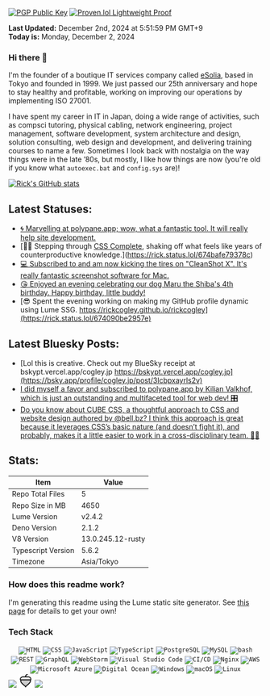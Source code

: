 [![PGP Public Key](https://img.shields.io/badge/PGP-Public_Key-orange?style=flat-square&logo=monkey%20tie)](https://cogley.jp/pgp) [![Proven.lol Lightweight Proof](https://img.shields.io/badge/Proven.lol-Lightweight_Proof-green?style=flat-square&logo=cachet)](https://proven.lol/6265e6)  
  
**Last Updated:** December 2nd, 2024 at 5:51:59 PM GMT+9  
**Today is:** Monday, December 2, 2024  


### Hi there 👋

I'm the founder of a boutique IT services company called [eSolia](https://esolia.com), based in Tokyo and founded in 1999. We just passed our 25th anniversary and hope to stay healthy and profitable, working on improving our operations by implementing ISO 27001.  

I have spent my career in IT in Japan, doing a wide range of activities, such as compsci tutoring, physical cabling, network engineering, project management, software development, system architecture and design, solution consulting, web design and development, and delivering training courses to name a few. Sometimes I look back with nostalgia on the way things were in the late ’80s, but mostly, I like how things are now (you're old if you know what `autoexec.bat` and `config.sys` are)! 

[![Rick's GitHub stats](https://github-readme-stats.vercel.app/api?username=rickcogley&show_icons=true&theme=transparent)](https://github.com/anuraghazra/github-readme-stats)

## Latest Statuses:
* [🌀 Marvelling at polypane.app; wow, what a fantastic tool. It will really help site development.](https://rick.status.lol/674d6dc717a34)
* [🚶‍♂️ Stepping through [CSS Complete](https://piccalil.li/complete-css), shaking off what feels like years of counterproductive knowledge.](https://rick.status.lol/674bafe79378c)
* [💻 Subscribed to and am now kicking the tires on &quot;CleanShot X&quot;. It&#039;s really fantastic screenshot software for Mac.](https://rick.status.lol/6747bc72c0a59)
* [😘 Enjoyed an evening celebrating our dog Maru the Shiba&#039;s 4th birthday. Happy birthday, little buddy!](https://rick.status.lol/67446268c9ec6)
* [😎 Spent the evening working on making my GitHub profile dynamic using Lume SSG. https://rickcogley.github.io/rickcogley](https://rick.status.lol/674090be2957e)


## Latest Bluesky Posts:
* [Lol this is creative. Check out my BlueSky receipt at bskypt.vercel.app/cogley.jp&#xA;https://bskypt.vercel.app/cogley.jp](https://bsky.app/profile/cogley.jp/post/3lcbpxayrls2v)
* [I did myself a favor and subscribed to polypane.app by Kilian Valkhof, which is just an outstanding and multifaceted tool for web dev! 🎛️](https://bsky.app/profile/cogley.jp/post/3lc7h4iujca2o)
* [Do you know about CUBE CSS, a thoughtful approach to CSS and website design authored by @bell.bz? I think this approach is great because it leverages CSS’s basic nature (and doesn’t fight it), and probably, makes it a little easier to work in a cross-disciplinary team. 👏🏻](https://bsky.app/profile/cogley.jp/post/3lc7ekedzqt2m)


## Stats:

| Item | Value |
| --- | --- |
| Repo Total Files | 5 |
| Repo Size in MB | 4650 |
| Lume Version | v2.4.2 |
| Deno Version | 2.1.2 |
| V8 Version | 13.0.245.12-rusty |
| Typescript Version | 5.6.2 |
| Timezone | Asia/Tokyo |

### How does this readme work? 

I'm generating this readme using the Lume static site generator. See [this page](https://rickcogley.github.io/rickcogley/) for details to get your own! 

### Tech Stack

<div align="center">
	<code><img width="30" src="https://user-images.githubusercontent.com/25181517/192158954-f88b5814-d510-4564-b285-dff7d6400dad.png" alt="HTML" title="HTML"/></code>
	<code><img width="30" src="https://user-images.githubusercontent.com/25181517/183898674-75a4a1b1-f960-4ea9-abcb-637170a00a75.png" alt="CSS" title="CSS"/></code>
	<code><img width="30" src="https://user-images.githubusercontent.com/25181517/117447155-6a868a00-af3d-11eb-9cfe-245df15c9f3f.png" alt="JavaScript" title="JavaScript"/></code>
	<code><img width="30" src="https://user-images.githubusercontent.com/25181517/183890598-19a0ac2d-e88a-4005-a8df-1ee36782fde1.png" alt="TypeScript" title="TypeScript"/></code>
	<code><img width="30" src="https://user-images.githubusercontent.com/25181517/117208740-bfb78400-adf5-11eb-97bb-09072b6bedfc.png" alt="PostgreSQL" title="PostgreSQL"/></code>
	<code><img width="30" src="https://user-images.githubusercontent.com/25181517/183896128-ec99105a-ec1a-4d85-b08b-1aa1620b2046.png" alt="MySQL" title="MySQL"/></code>
	<code><img width="30" src="https://user-images.githubusercontent.com/25181517/192158606-7c2ef6bd-6e04-47cf-b5bc-da2797cb5bda.png" alt="bash" title="bash"/></code>
	<code><img width="30" src="https://user-images.githubusercontent.com/25181517/192107858-fe19f043-c502-4009-8c47-476fc89718ad.png" alt="REST" title="REST"/></code>
	<code><img width="30" src="https://user-images.githubusercontent.com/25181517/192107856-aa92c8b1-b615-47c3-9141-ed0d29a90239.png" alt="GraphQL" title="GraphQL"/></code>
	<code><img width="30" src="https://user-images.githubusercontent.com/25181517/192108893-b1eed3c7-b2c4-4e1c-9e9f-c7e83637b33d.png" alt="WebStorm" title="WebStorm"/></code>
	<code><img width="30" src="https://user-images.githubusercontent.com/25181517/192108891-d86b6220-e232-423a-bf5f-90903e6887c3.png" alt="Visual Studio Code" title="Visual Studio Code"/></code>
	<code><img width="30" src="https://user-images.githubusercontent.com/25181517/183868728-b2e11072-00a5-47e2-8a4e-4ebbb2b8c554.png" alt="CI/CD" title="CI/CD"/></code>
	<code><img width="30" src="https://user-images.githubusercontent.com/25181517/183345125-9a7cd2e6-6ad6-436f-8490-44c903bef84c.png" alt="Nginx" title="Nginx"/></code>
	<code><img width="30" src="https://user-images.githubusercontent.com/25181517/183896132-54262f2e-6d98-41e3-8888-e40ab5a17326.png" alt="AWS" title="AWS"/></code>
	<code><img width="30" src="https://user-images.githubusercontent.com/25181517/183911544-95ad6ba7-09bf-4040-ac44-0adafedb9616.png" alt="Microsoft Azure" title="Microsoft Azure"/></code>
	<code><img width="30" src="https://github.com/user-attachments/assets/f3bee16b-3609-489f-9445-d08c0a52468b" alt="Digital Ocean" title="Digital Ocean"/></code>
	<code><img width="30" src="https://user-images.githubusercontent.com/25181517/186884150-05e9ff6d-340e-4802-9533-2c3f02363ee3.png" alt="Windows" title="Windows"/></code>
	<code><img width="30" src="https://user-images.githubusercontent.com/25181517/186884152-ae609cca-8cf1-4175-8d60-1ce1fa078ca2.png" alt="macOS" title="macOS"/></code>
	<code><img width="30" src="https://github.com/marwin1991/profile-technology-icons/assets/76662862/2481dc48-be6b-4ebb-9e8c-3b957efe69fa" alt="Linux" title="Linux"/></code>
</div>

<img src="/icons/phosphor/acorn-duotone.svg">

<img src="/_site/icons/phosphor/acorn-duotone.svg" width="28px">
<img src="https://rickcogley.github.io/rickcogley/icons/phosphor/acorn-duotone.svg" width="36px">



